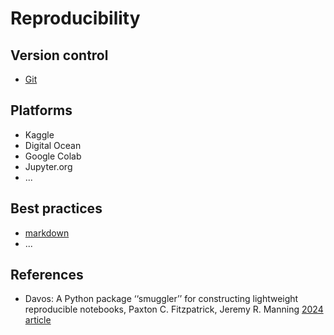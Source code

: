 
# Reproducibility

## Version control
- [Git](../git)

## Platforms
- Kaggle
- Digital Ocean
- Google Colab
- Jupyter.org
- ...

## Best practices
- [markdown](https://www.markdownguide.org/basic-syntax/)
- ...

## References
- Davos: A Python package ‘‘smuggler’’ for constructing lightweight reproducible notebooks, Paxton C. Fitzpatrick, Jeremy R. Manning [2024 article](https://doi.org/10.1016/j.softx.2023.101614)
